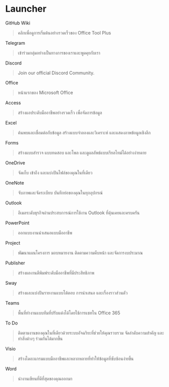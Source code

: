 # Launcher

GitHub Wiki
> คลิกเพื่อดูการเริ่มต้นอย่างรวดเร็วของ Office Tool Plus

Telegram
> เข้าร่วมกลุ่มอย่างเป็นทางการของเราและพูดคุยกับเรา

Discord
> Join our official Discord Community.

Office
> หน้าแรกของ Microsoft Office

Access
> สร้างแอประดับมืออาชีพอย่างรวดเร็ว เพื่อจัดการข้อมูล

Excel
> ค้นพบและเชื่อมต่อกับข้อมูล สร้างแบบจำลองและวิเคราะห์ และแสดงภาพข้อมูลเชิงลึก

Forms
> สร้างแบบสำรวจ แบบทดสอบ และโพล และดูผลลัพธ์แบบเรียลไทม์ได้อย่างง่ายดาย

OneDrive
> จัดเก็บ เข้าถึง และแบ่งปันไฟล์ของคุณในที่เดียว

OneNote
> จับภาพและจัดระเบียบ บันทึกย่อของคุณในทุกอุปกรณ์

Outlook
> อีเมลระดับธุรกิจผ่านประสบการณ์การใช้งาน Outlook ที่คุ้นเคยและครบครัน

PowerPoint
> ออกแบบงานนำเสนอแบบมืออาชีพ

Project
> พัฒนาแผนโครงการ มอบหมายงาน ติดตามความคืบหน้า และจัดการงบประมาณ

Publisher
> สร้างผลงานตีพิมพ์ระดับมืออาชีพที่มีประสิทธิภาพ

Sway
> สร้างและแบ่งปันรายงานแบบโต้ตอบ การนำเสนอ และเรื่องราวส่วนตัว

Teams
> พื้นที่ทำงานแบบทีมที่ปรับแต่งได้โดยใช้การแชทใน Office 365

To Do
> ติดตามงานของคุณในที่เดียวด้วยระบบอัจฉริยะที่ช่วยให้คุณรวบรวม จัดลำดับความสำคัญ และทำสิ่งต่างๆ ร่วมกันได้มากขึ้น

Visio
> สร้างไดอะแกรมแบบมืออาชีพและหลากหลายที่ทำให้ข้อมูลที่ซับซ้อนง่ายขึ้น

Word
> นำงานเขียนที่ดีที่สุดของคุณออกมา
